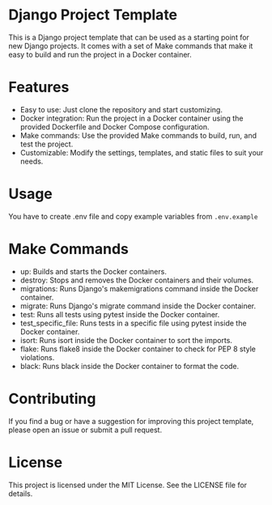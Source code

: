 # Django Project Template
This is a Django project template that can be used as a starting point for new Django projects. It comes with a set of Make commands that make it easy to build and run the project in a Docker container.

# Features
- Easy to use: Just clone the repository and start customizing.
- Docker integration: Run the project in a Docker container using the provided Dockerfile and Docker Compose configuration.
- Make commands: Use the provided Make commands to build, run, and test the project.
- Customizable: Modify the settings, templates, and static files to suit your needs.

# Usage
You have to create .env file and copy example variables from ```.env.example```

# Make Commands

- up: Builds and starts the Docker containers.
- destroy: Stops and removes the Docker containers and their volumes.
- migrations: Runs Django's makemigrations command inside the Docker container.
- migrate: Runs Django's migrate command inside the Docker container.
- test: Runs all tests using pytest inside the Docker container.
- test_specific_file: Runs tests in a specific file using pytest inside the Docker container.
- isort: Runs isort inside the Docker container to sort the imports.
- flake: Runs flake8 inside the Docker container to check for PEP 8 style violations.
- black: Runs black inside the Docker container to format the code.

# Contributing
If you find a bug or have a suggestion for improving this project template, please open an issue or submit a pull request.

# License
This project is licensed under the MIT License. See the LICENSE file for details.
